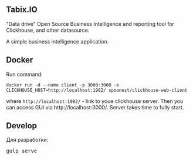 ## Tabix.IO

"Data drive"
 Open Source Business Intelligence and reporting tool for Clickhouse, and other datasource.


 A simple business intelligence application.

## Docker
Run command:

```
docker run -d --name client -p 3000:3000 -e CLICKHOUSE_HOST=http://localhost:1982/ spoonest/clickhouse-web-client
```

where `http://localhost:1982/` - link to youe clickhouse server.
Then you can access GUI via http://localhost:3000/. Server takes time to fully start.


## Develop

Для разработки:
<pre>
gulp serve
</pre>